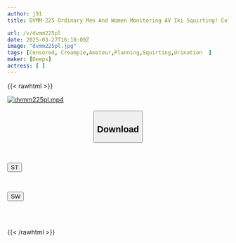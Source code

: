 ```yaml
---
author: j91
title: DVMM-225 Ordinary Men And Women Monitoring AV Iki Squirting! College Girls Who Are Best Friends Battle It Out With Squirting! The Two Pussies That Burst With Mutual Squirting Can't Stop Squirting When A Big Dick Is Inserted! Continuous Splashes In A Drenched 4P Orgy!

url: /v/dvmm225pl
date: 2025-03-27T16:10:00Z
image: "dvmm225pl.jpg"
tags: [Censored, Creampie,Amateur,Planning,Squirting,Urination	]
maker: [Deeps]
actress: [ ]
---
```



{{< rawhtml >}}

<div class="video" data-videoid="DzpROzG8gPTky0Z">
    <a href="javascript:;">
        <img src="/v/dvmm225pl/dvmm225pl.jpg" width="WIDTH" height="HEIGHT" alt="dvmm225pl.mp4" loading="lazy">
    </a>
</div>

<script type="text/javascript" src="https://j91.asia/asset/on-demand-st.js"></script>

<br>
  <link rel="stylesheet" href="https://j91.asia/asset/bs5.css">
  
  <center>
  <button class="btn btn-primary" type="button" data-bs-toggle="collapse" data-bs-target=".multi-collapse" aria-expanded="false" aria-controls="multiCollapseExample1 multiCollapseExample2"><h2>Download</h2></button></center>
</p>
<div class="row">
  <div class="col">
    <div class="collapse multi-collapse" id="multiCollapseExample1">
      <div class="card card-body">
	      	      <br>
<div class="buttons">  
<p><a href="/v/dvmm225pl/st.html" target="_blank"><button class="btn-hover color-3"><i class="fa fa-download"></i> ST</button></a></p></div>
    </div>
  </div>
</div>
  <div class="col">
    <div class="collapse multi-collapse" id="multiCollapseExample2">
      <div class="card card-body">
	      <br>
<div class="buttons">
<p><a href="/v/dvmm225pl/sw.html" target="_blank"><button class="btn-hover color-2"><i class="fa fa-download"></i> SW</button></a></p></div>
<br><br>
      </div>
    </div>
  </div>
</div>

{{< /rawhtml >}}